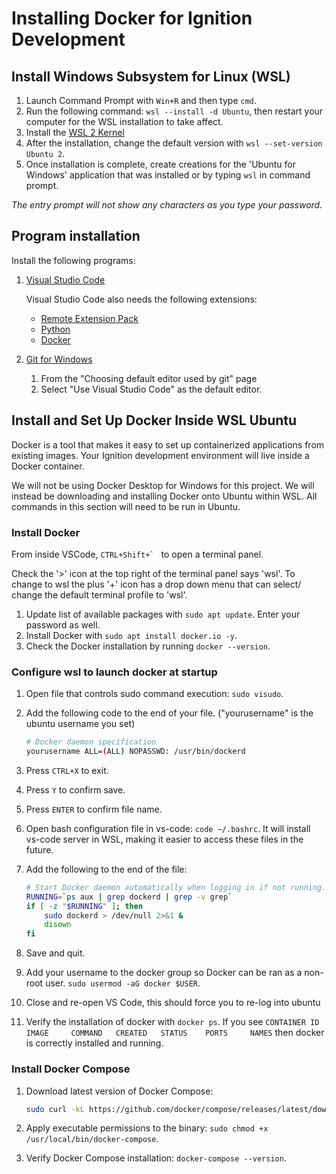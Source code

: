 # Installing Docker for Ignition Development

## Install Windows Subsystem for Linux (WSL)

1. Launch Command Prompt with `Win+R` and then type `cmd`.
2. Run the following command: `wsl --install -d Ubuntu`, 
   then restart your computer for the WSL installation to take affect.
3. Install the [WSL 2 Kernel](https://learn.microsoft.com/en-us/windows/wsl/install-manual#step-4---download-the-linux-kernel-update-package)
4. After the installation, change the default version with `wsl --set-version Ubuntu 2`.
5. Once installation is complete, create creations for the 'Ubuntu for Windows' application
   that was installed or by typing `wsl` in command prompt.

*The entry prompt will not show any characters as you type your password.*

## Program installation

Install the following programs:

1. [Visual Studio Code](https://code.visualstudio.com/Download)

	Visual Studio Code also needs the following extensions:

	- [Remote Extension Pack](https://marketplace.visualstudio.com/items?itemName=ms-vscode-remote.vscode-remote-extensionpack)
	- [Python](https://marketplace.visualstudio.com/items?itemName=ms-python.python)
	- [Docker](https://marketplace.visualstudio.com/items?itemName=ms-azuretools.vscode-docker)

2. [Git for Windows](https://gitforwindows.org/)
   1. From the "Choosing default editor used by git" page
   2. Select "Use Visual Studio Code" as the default editor.

## Install and Set Up Docker Inside WSL Ubuntu

Docker is a tool that makes it easy to set up containerized applications from existing images. Your Ignition development environment will live inside a Docker container.

We will not be using Docker Desktop for Windows for this project. We will instead be downloading and installing Docker onto Ubuntu within WSL. All commands in this section will need to be run in Ubuntu.

### Install Docker

From inside VSCode, ``CTRL+Shift+` `` to open a terminal panel.

 Check the '>' icon at the top right of the terminal panel says 'wsl'. To change to wsl the plus '+' icon has a drop down menu that can select/ change the default terminal profile to 'wsl'.

1. Update list of available packages with `sudo apt update`. Enter your password as well.
2. Install Docker with `sudo apt install docker.io -y`.
3. Check the Docker installation by running `docker --version`.

### Configure wsl to launch docker at startup

1. Open file that controls sudo command execution: `sudo visudo`.
2. Add the following code to the end of your file. ("yourusername" is the ubuntu username you set)

	```bash
	# Docker daemon specification
	yourusername ALL=(ALL) NOPASSWD: /usr/bin/dockerd
	```

3. Press `CTRL+X` to exit.
4. Press `Y` to confirm save.
5. Press `ENTER` to confirm file name.
6. Open bash configuration file in vs-code: `code ~/.bashrc`. It will install vs-code server in WSL, making it easier to access these files in the future.
7. Add the following to the end of the file:

	```bash
	# Start Docker daemon automatically when logging in if not running.
	RUNNING=`ps aux | grep dockerd | grep -v grep`
	if [ -z "$RUNNING" ]; then
		sudo dockerd > /dev/null 2>&1 &
		disown
	fi
	```

8. Save and quit.
9. Add your username to the docker group so Docker can be ran as a non-root user. `sudo usermod -aG docker $USER`.
10. Close and re-open VS Code, this should force you to re-log into ubuntu
11. Verify the installation of docker with `docker ps`. If you see `CONTAINER ID   IMAGE     COMMAND   CREATED   STATUS    PORTS     NAMES` then docker is correctly installed and running.

### Install Docker Compose

1. Download latest version of Docker Compose:

	```bash
	sudo curl -kL https://github.com/docker/compose/releases/latest/download/docker-compose-linux-x86_64 -o /usr/local/bin/docker-compose
	```

2. Apply executable permissions to the binary: `sudo chmod +x /usr/local/bin/docker-compose`.
3. Verify Docker Compose installation: `docker-compose --version`.
